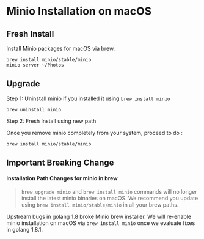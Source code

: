 # Minio Installation on macOS

## Fresh Install

Install Minio packages for macOS via brew.

```
brew install minio/stable/minio
minio server ~/Photos
```

## Upgrade 

Step 1: Uninstall minio if you installed it using `brew install minio`

```
brew uninstall minio 
```
Step 2: Fresh Install using new path

Once you remove minio completely from your system, proceed to do :

```
brew install minio/stable/minio
```

## Important Breaking Change  

#### Installation Path Changes for minio in brew

> `brew upgrade minio` and `brew install minio` commands will no longer install the latest minio binaries on macOS. We recommend you update using `brew install minio/stable/minio` in all your brew paths.

Upstream bugs in golang 1.8 broke Minio brew installer. We will re-enable minio installation on macOS via `brew install minio` once we evaluate fixes in golang 1.8.1.

 
